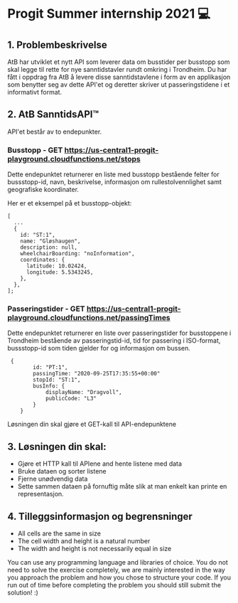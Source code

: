 # Progit Summer internship 2021 💻

## 1. Problembeskrivelse

AtB har utviklet et nytt API som leverer data om busstider per busstopp som skal legge til rette for nye sanntidstavler rundt omkring i Trondheim. Du har fått i oppdrag fra AtB å levere disse sanntidstavlene i form av en applikasjon som benytter seg av dette API'et og deretter skriver ut passeringstidene i et informativt format.

## 2. AtB SanntidsAPI™️

API'et består av to endepunkter.

### Busstopp - GET https://us-central1-progit-playground.cloudfunctions.net/stops

Dette endepunktet returnerer en liste med busstopp bestående felter for bussstopp-id, navn, beskrivelse, informasjon om rullestolvennlighet samt geografiske koordinater.

Her er et eksempel på et busstopp-objekt:

```
[
  ...
  {
    id: "ST:1",
    name: "Gløshaugen",
    description: null,
    wheelchairBoarding: "noInformation",
    coordinates: {
      latitude: 10.02424,
      longitude: 5.5343245,
    },
  },
];

```

### Passeringstider - GET https://us-central1-progit-playground.cloudfunctions.net/passingTimes

Dette endepunktet returnerer en liste over passeringstider for busstoppene i Trondheim bestående av passeringstid-id, tid for passering i ISO-format, bussstopp-id som tiden gjelder for og informasjon om bussen.

```
 {
        id: "PT:1",
        passingTime: "2020-09-25T17:35:55+00:00"
        stopId: "ST:1",
        busInfo: {
            displayName: "Dragvoll",
            publicCode: "L3"
        }
    }
```

Løsningen din skal gjøre et GET-kall til API-endepunktene
## 3. Løsningen din skal:

- Gjøre et HTTP kall til APIene and hente listene med data
- Bruke dataen og sorter listene
- Fjerne unødvendig data
- Sette sammen dataen på fornuftig måte slik at man enkelt kan printe en representasjon.

## 4. Tilleggsinformasjon og begrensninger

- All cells are the same in size
- The cell width and height is a natural number
- The width and height is not necessarily equal in size


You can use any programming language and libraries of choice. You do not need to solve the exercise completely, we are mainly interested in the way you approach the problem and how you chose to structure your code. If you run out of time before completing the problem you should still submit the solution! :)
